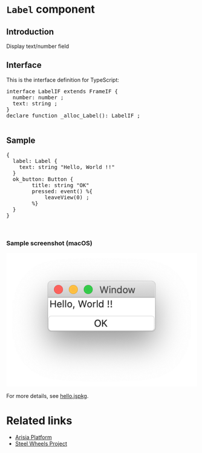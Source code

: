 # `Label` component

## Introduction
Display text/number field

## Interface

This is the interface definition for TypeScript:
<pre>
interface LabelIF extends FrameIF {
  number: number ;
  text: string ;
}
declare function _alloc_Label(): LabelIF ;

</pre>

## Sample
<pre>
{
  label: Label {
    text: string "Hello, World !!"
  }
  ok_button: Button {
        title: string "OK"
        pressed: event() %{
	    	leaveView(0) ;
        %}
  }
}


</pre>

### Sample screenshot (macOS)
![Sample screenshot](./Label-macos.png)

For more details, see [hello.jspkg](https://github.com/steelwheels/Arisia/tree/main/ArisiaCard/Resource/Samples/hello.jspkg).

# Related links
* [Arisia Platform](https://github.com/steelwheels/Arisia#readme)
* [Steel Wheels Project](https://github.com/steelwheels)



